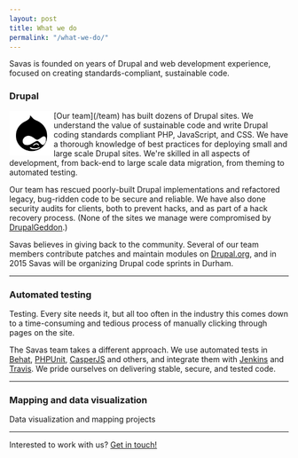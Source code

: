 ```yaml
---
layout: post
title: What we do
permalink: "/what-we-do/"
---
```


<p class="page-description">Savas is founded on years of Drupal and web development experience, focused on creating standards-compliant, sustainable code.</p>

### Drupal

<img src="/assets/icons/drupal.png" align="left" height="80px" width="80px">
[Our team](/team) has built dozens of Drupal sites. We understand the value of sustainable code and write Drupal coding standards compliant PHP, JavaScript, and CSS. We have a thorough knowledge of best practices for deploying small and large scale Drupal sites. We're skilled in all aspects of development, from back-end to large scale data migration, from theming to automated testing.

Our team has rescued poorly-built Drupal implementations and refactored legacy, bug-ridden code to be secure and reliable. We have also done security audits for clients, both to prevent hacks, and as part of a hack recovery process. (None of the sites we manage were compromised by [DrupalGeddon](https://drupal.org/project/drupalgeddon).)

Savas believes in giving back to the community. Several of our team members contribute patches and maintain modules on [Drupal.org](https://drupal.org), and in 2015 Savas will be organizing Drupal code sprints in Durham.

---

### Automated testing

<i class="fa fa-check-circle-o fa-3x fa-pull-left"></i> Testing. Every site needs it, but all too often in the industry this comes down to a time-consuming and tedious process of manually clicking through pages on the site.

The Savas team takes a different approach. We use automated tests in [Behat](http://behat.org), [PHPUnit](http://phpunit.de), [CasperJS](http://casperjs.org) and others, and integrate them with [Jenkins](http://jenkins-ci.org) and [Travis](http://travis-ci.org). We pride ourselves on delivering stable, secure, and tested code.

---

### Mapping and data visualization
<i class="fa fa-globe fa-3x fa-pull-left"></i>
Data visualization and mapping projects

---

<i class="fa fa-fax"></i> Interested to work with us? [Get in touch!](/contact)
